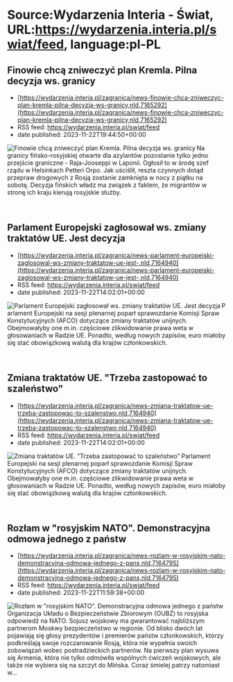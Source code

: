 # Source:Wydarzenia Interia - Świat, URL:https://wydarzenia.interia.pl/swiat/feed, language:pl-PL

## Finowie chcą zniweczyć plan Kremla. Pilna decyzja ws. granicy
 - [https://wydarzenia.interia.pl/zagranica/news-finowie-chca-zniweczyc-plan-kremla-pilna-decyzja-ws-granicy,nId,7165292](https://wydarzenia.interia.pl/zagranica/news-finowie-chca-zniweczyc-plan-kremla-pilna-decyzja-ws-granicy,nId,7165292)
 - RSS feed: https://wydarzenia.interia.pl/swiat/feed
 - date published: 2023-11-22T19:44:50+00:00

<p><a href="https://wydarzenia.interia.pl/zagranica/news-finowie-chca-zniweczyc-plan-kremla-pilna-decyzja-ws-granicy,nId,7165292"><img align="left" alt="Finowie chcą zniweczyć plan Kremla. Pilna decyzja ws. granicy" src="https://i.iplsc.com/finowie-chca-zniweczyc-plan-kremla-pilna-decyzja-ws-granicy/000I2DZUCE1XNILF-C321.jpg" /></a>Na granicy fińsko-rosyjskiej otwarte dla azylantów pozostanie tylko jedno przejście graniczne - Raja-Jooseppi w Laponii. Ogłosił to w środę szef rządu w Helsinkach Petteri Orpo. Jak uściślił, reszta czynnych dotąd przepraw drogowych z Rosją zostanie zamknięta w nocy z piątku na sobotę. Decyzja fińskich władz ma związek z faktem, że migrantów w stronę ich kraju kierują rosyjskie służby.</p><br clear="all" />

## Parlament Europejski  zagłosował ws. zmiany traktatów UE. Jest decyzja
 - [https://wydarzenia.interia.pl/zagranica/news-parlament-europejski-zaglosowal-ws-zmiany-traktatow-ue-jest-,nId,7164940](https://wydarzenia.interia.pl/zagranica/news-parlament-europejski-zaglosowal-ws-zmiany-traktatow-ue-jest-,nId,7164940)
 - RSS feed: https://wydarzenia.interia.pl/swiat/feed
 - date published: 2023-11-22T14:02:01+00:00

<p><a href="https://wydarzenia.interia.pl/zagranica/news-parlament-europejski-zaglosowal-ws-zmiany-traktatow-ue-jest-,nId,7164940"><img align="left" alt="Parlament Europejski  zagłosował ws. zmiany traktatów UE. Jest decyzja" src="https://i.iplsc.com/parlament-europejski-zaglosowal-ws-zmiany-traktatow-ue-jest/000I2A5X0QM02BF9-C321.jpg" /></a>Parlament Europejski na sesji plenarnej poparł sprawozdanie Komisji Spraw Konstytucyjnych (AFCO) dotyczące zmiany traktatów unijnych. Obejmowałyby one m.in. częściowe zlikwidowanie prawa weta w głosowaniach w Radzie UE. Ponadto, według nowych zapisów, euro miałoby się stać obowiązkową walutą dla krajów członkowskich. </p><br clear="all" />

## Zmiana traktatów UE. "Trzeba zastopować to szaleństwo"
 - [https://wydarzenia.interia.pl/zagranica/news-zmiana-traktatow-ue-trzeba-zastopowac-to-szalenstwo,nId,7164940](https://wydarzenia.interia.pl/zagranica/news-zmiana-traktatow-ue-trzeba-zastopowac-to-szalenstwo,nId,7164940)
 - RSS feed: https://wydarzenia.interia.pl/swiat/feed
 - date published: 2023-11-22T14:02:01+00:00

<p><a href="https://wydarzenia.interia.pl/zagranica/news-zmiana-traktatow-ue-trzeba-zastopowac-to-szalenstwo,nId,7164940"><img align="left" alt="Zmiana traktatów UE. &quot;Trzeba zastopować to szaleństwo&quot; " src="https://i.iplsc.com/zmiana-traktatow-ue-trzeba-zastopowac-to-szalenstwo/000I2A5X0QM02BF9-C321.jpg" /></a>Parlament Europejski na sesji plenarnej poparł sprawozdanie Komisji Spraw Konstytucyjnych (AFCO) dotyczące zmiany traktatów unijnych. Obejmowałyby one m.in. częściowe zlikwidowanie prawa weta w głosowaniach w Radzie UE. Ponadto, według nowych zapisów, euro miałoby się stać obowiązkową walutą dla krajów członkowskich. </p><br clear="all" />

## Rozłam w "rosyjskim NATO". Demonstracyjna odmowa jednego z państw
 - [https://wydarzenia.interia.pl/zagranica/news-rozlam-w-rosyjskim-nato-demonstracyjna-odmowa-jednego-z-pans,nId,7164795](https://wydarzenia.interia.pl/zagranica/news-rozlam-w-rosyjskim-nato-demonstracyjna-odmowa-jednego-z-pans,nId,7164795)
 - RSS feed: https://wydarzenia.interia.pl/swiat/feed
 - date published: 2023-11-22T11:59:38+00:00

<p><a href="https://wydarzenia.interia.pl/zagranica/news-rozlam-w-rosyjskim-nato-demonstracyjna-odmowa-jednego-z-pans,nId,7164795"><img align="left" alt="Rozłam w &quot;rosyjskim NATO&quot;. Demonstracyjna odmowa jednego z państw" src="https://i.iplsc.com/rozlam-w-rosyjskim-nato-demonstracyjna-odmowa-jednego-z-pans/000I27UNQ7TI56DF-C321.jpg" /></a>Organizacja Układu o Bezpieczeństwie Zbiorowym (OUBZ) to rosyjska odpowiedź na NATO. Sojusz wojskowy ma gwarantować najbliższym partnerom Moskwy bezpieczeństwo w regionie. Od blisko dwóch lat pojawiają się głosy prezydentów i premierów państw członkowskich, którzy podkreślają swoje rozczarowanie Rosją, która nie wypełnia swoich zobowiązań wobec postradzieckich partnerów. Na pierwszy plan wysuwa się Armenia, która nie tylko odmówiła wspólnych ćwiczeń wojskowych, ale także nie wybiera się na szczyt do Mińska. Coraz śmielej patrzy natomiast w...</p><br clear="all" />

